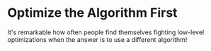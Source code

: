 # Optimize the Algorithm First

It's remarkable how often people find themselves fighting low-level optimizations when the answer is to use a different algorithm!